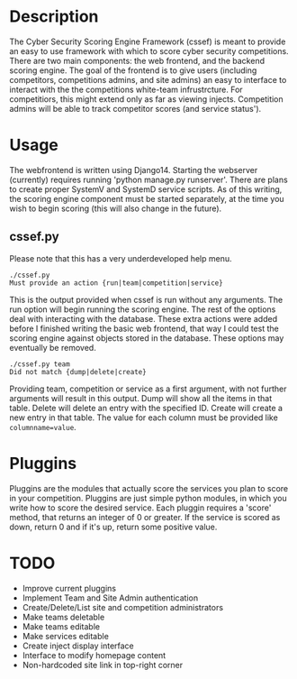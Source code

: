 # Description #
The Cyber Security Scoring Engine Framework (cssef) is meant to provide an easy to use framework with which to score cyber security competitions. There are two main components: the web frontend, and the backend scoring engine. The goal of the frontend is to give users (including competitors, competitions admins, and site admins) an easy to interface to interact with the the competitions white-team infrustrcture. For competitiors, this might extend only as far as viewing injects. Competition admins will be able to track competitor scores (and service status').

# Usage #
The webfrontend is written using Django14. Starting the webserver (currently) requires running 'python manage.py runserver'. There are plans to create proper SystemV and SystemD service scripts. As of this writing, the scoring engine component must be started separately, at the time you wish to begin scoring (this will also change in the future).

## cssef.py ##
Please note that this has a very underdeveloped help menu.
<pre><code>./cssef.py
Must provide an action {run|team|competition|service}</code></pre>
This is the output provided when cssef is run without any arguments. The run option will begin running the scoring engine. The rest of the options deal with interacting with the database. These extra actions were added before I finished writing the basic web frontend, that way I could test the scoring engine against objects stored in the database. These options may eventually be removed.
<pre><code>./cssef.py team
Did not match {dump|delete|create}</code></pre>
Providing team, competition or service as a first argument, with not further arguments will result in this output. Dump will show all the items in that table. Delete will delete an entry with the specified ID. Create will create a new entry in that table. The value for each column must be provided like <code>columnname=value</code>.

# Pluggins #
Pluggins are the modules that actually score the services you plan to score in your competition. Pluggins are just simple python modules, in which you write how to score the desired service. Each pluggin requires a 'score' method, that returns an integer of 0 or greater. If the service is scored as down, return 0 and if it's up, return some positive value.
# TODO #
* Improve current pluggins
* Implement Team and Site Admin authentication
* Create/Delete/List site and competition administrators
* Make teams deletable
* Make teams editable
* Make services editable
* Create inject display interface
* Interface to modify homepage content
* Non-hardcoded site link in top-right corner
